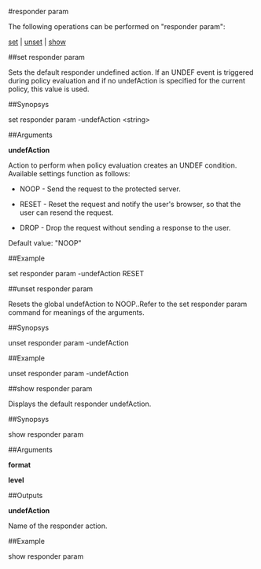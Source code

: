#responder param

The following operations can be performed on "responder param":


[set](#set-responder-param) | [unset](#unset-responder-param) | [show](#show-responder-param)

##set responder param

Sets the default responder undefined action. If an UNDEF event is triggered during policy evaluation and if no undefAction is specified for the current policy, this value is used.


##Synopsys

set responder param -undefAction &lt;string>


##Arguments

<b>undefAction</b>
Action to perform when policy evaluation creates an UNDEF condition. Available settings function as follows:
* NOOP - Send the request to the protected server.
* RESET - Reset the request and notify the user's browser, so that the user can resend the request.
* DROP - Drop the request without sending a response to the user.
Default value: "NOOP"



##Example

set responder param -undefAction RESET

##unset responder param

Resets the global undefAction to NOOP..Refer to the set responder param command for meanings of the arguments.


##Synopsys

unset responder param -undefAction


##Example

unset responder param -undefAction

##show responder param

Displays the default responder undefAction.


##Synopsys

show responder param


##Arguments

<b>format</b>

<b>level</b>



##Outputs

<b>undefAction</b>
Name of the responder action.



##Example

show responder param

